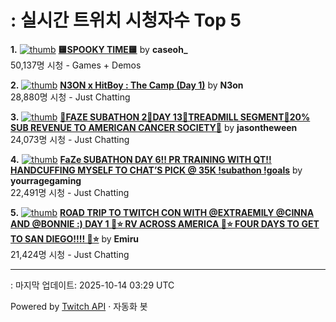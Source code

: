 # : 실시간 트위치 시청자수 Top 5

**1.** [![thumb](https://static-cdn.jtvnw.net/previews-ttv/live_user_caseoh_-320x180.jpg)](https://twitch.tv/caseoh_)
**[🟨SPOOKY TIME🟨](https://twitch.tv/caseoh_)** by **caseoh_**<br>50,137명 시청  - Games + Demos

**2.** [![thumb](https://static-cdn.jtvnw.net/previews-ttv/live_user_n3on-320x180.jpg)](https://twitch.tv/N3on)
**[N3ON x HitBoy : The Camp (Day 1)](https://twitch.tv/N3on)** by **N3on**<br>28,880명 시청  - Just Chatting

**3.** [![thumb](https://static-cdn.jtvnw.net/previews-ttv/live_user_jasontheween-320x180.jpg)](https://twitch.tv/jasontheween)
**[🔴FAZE SUBATHON 2🔴DAY 13🔴TREADMILL SEGMENT🔴20% SUB REVENUE TO AMERICAN CANCER SOCIETY🔴](https://twitch.tv/jasontheween)** by **jasontheween**<br>24,073명 시청  - Just Chatting

**4.** [![thumb](https://static-cdn.jtvnw.net/previews-ttv/live_user_yourragegaming-320x180.jpg)](https://twitch.tv/yourragegaming)
**[FaZe SUBATHON DAY 6!! PR TRAINING WITH QT!! HANDCUFFING MYSELF TO CHAT’S PICK @ 35K !subathon !goals](https://twitch.tv/yourragegaming)** by **yourragegaming**<br>22,491명 시청  - Just Chatting

**5.** [![thumb](https://static-cdn.jtvnw.net/previews-ttv/live_user_emiru-320x180.jpg)](https://twitch.tv/Emiru)
**[ROAD TRIP TO TWITCH CON WITH @EXTRAEMILY @CINNA AND @BONNIE :) DAY 1 🩷⭐ RV ACROSS AMERICA 🩷⭐ FOUR DAYS TO GET TO SAN DIEGO!!!! 🩷⭐](https://twitch.tv/Emiru)** by **Emiru**<br>21,424명 시청  - Just Chatting


---
: 마지막 업데이트: 2025-10-14 03:29 UTC

Powered by [Twitch API](https://dev.twitch.tv/docs/api/reference) · 자동화 봇